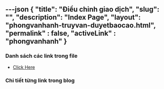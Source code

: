 ---json
{
    "title": "Điều chỉnh giao dịch",
    "slug": "",
    "description": "Index Page",
    "layout": "phongvanhanh-truyvan-duyetbaocao.html",
    "permalink" : false,
    "activeLink" : "phongvanhanh"
}
---

### Danh sách các link trong file
- [Click Here](./blog-list.html)

### Chi tiết từng link trong blog